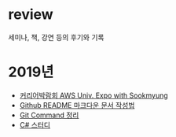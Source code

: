 # review
세미나, 책, 강연 등의 후기와 기록

# 2019년

- [커리어박람회 AWS Univ. Expo with Sookmyung](https://github.com/han-jojo/review/tree/master/AWS_Univ_Expo_with_Sookmyung)
- [Github README 마크다운 문서 작성법](https://github.com/han-jojo/review/tree/master/README작성법)   
- [Git Command 정리](https://github.com/han-jojo/review-and-TIL/tree/master/git-command)
- [C# 스터디](https://github.com/han-jojo/review-and-TIL/tree/master/C-Sharp)

